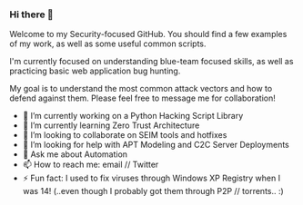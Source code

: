 ### Hi there 👋

Welcome to my Security-focused GitHub.  You should find a few examples of my work, as well as some useful common scripts.

I'm currently focused on understanding blue-team focused skills, as well as practicing basic web application bug hunting.

My goal is to understand the most common attack vectors and how to defend against them.  Please feel free to message me for collaboration! 

- 🔭 I’m currently working on a Python Hacking Script Library
- 🌱 I’m currently learning Zero Trust Architecture
- 👯 I’m looking to collaborate on SEIM tools and hotfixes
- 🤔 I’m looking for help with APT Modeling and C2C Server Deployments
- 💬 Ask me about Automation
- 📫 How to reach me: email // Twitter
- ⚡ Fun fact: I used to fix viruses through Windows XP Registry when I was 14!  (..even though I probably got them through P2P // torrents.. :)

<!--
**thi3ves/thi3ves** is a ✨ _special_ ✨ repository because its `README.md` (this file) appears on your GitHub profile.

TO DO:
Change Twitter Icon to Blue
Update Security Skills List
Highlight Accomplishments

-->
